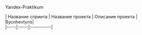 Yandex-Praktikum  

| Название спринта | Название проекта | Описание проекта | Bycnhevtyns|  
|----:|:----:|:----------|
